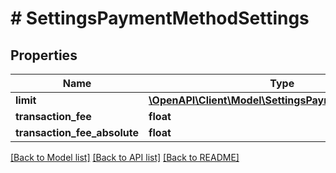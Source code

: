 # # SettingsPaymentMethodSettings

## Properties

Name | Type | Description | Notes
------------ | ------------- | ------------- | -------------
**limit** | [**\OpenAPI\Client\Model\SettingsPaymentMethodLimits**](SettingsPaymentMethodLimits.md) |  | [optional]
**transaction_fee** | **float** |  | [optional]
**transaction_fee_absolute** | **float** |  | [optional]

[[Back to Model list]](../../README.md#models) [[Back to API list]](../../README.md#endpoints) [[Back to README]](../../README.md)
